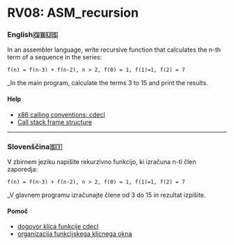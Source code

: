 # RV08: ASM_recursion

### English🇬🇧🇺🇸
In an assembler language, write recursive function that calculates the n-th term of a sequence in the series:
```
f(n) = f(n-3) + f(n-2), n > 2, f(0) = 1, f(1)=1, f(2) = 7
```
_In the main program, calculate the terms 3 to 15 and print the results.

#### Help
* [x86 calling conventions: cdecl](https://en.wikipedia.org/wiki/X86_calling_conventions#cdecl)
* [Call stack frame structure](https://en.wikipedia.org/wiki/Call_stack#Structure)

---

### Slovenščina🇸🇮

V zbirnem jeziku napišite rekurzivno funkcijo, ki izračuna n-ti člen zaporedja:
```
f(n) = f(n-3) + f(n-2), n > 2, f(0) = 1, f(1)=1, f(2) = 7
```
_V glavnem programu izračunajte člene od 3 do 15 in rezultat izpišite.

#### Pomoč
* [dogovor klica funkcije cdecl](https://en.wikipedia.org/wiki/X86_calling_conventions#cdecl)
* [organizacija funkcijskega klicnega okna](https://en.wikipedia.org/wiki/Call_stack#Structure)

